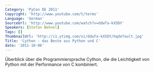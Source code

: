 ```yaml
---
Category: 'PyCon DE 2011'
Copyright: 'http://www.youtube.com/t/terms'
Language: 'German'
SourceUrl: 'http://www.youtube.com/watch?v=ddwTa-kX5DY'
Speakers: [Stefan Behnel]
Tags: []
ThumbnailUrl: 'http://i1.ytimg.com/vi/ddwTa-kX5DY/hqdefault.jpg'
Title: 'Cython - das Beste aus Python und C'
date: '2011-10-06'
---
```

Überblick über die Programmiersprache Cython, die die Leichtigkeit von Python mit der Performance von C kombiniert.
